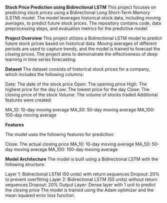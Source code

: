 **Stock Price Prediction using Bidirectional LSTM**
This project focuses on predicting stock prices using a Bidirectional Long Short-Term Memory (LSTM) model. The model leverages historical stock data, including moving averages, to predict future stock prices. The repository contains code, data preprocessing steps, and evaluation metrics for the predictive model.

**Project Overview**
This project utilizes a Bidirectional LSTM model to predict future stock prices based on historical data. Moving averages of different periods are used to capture trends, and the model is trained to forecast the closing prices. The project aims to demonstrate the effectiveness of deep learning in time series forecasting.

**Dataset**
The dataset consists of historical stock prices for a company, which includes the following columns:

Date: The date of the stock price
Open: The opening price
High: The highest price for the day
Low: The lowest price for the day
Close: The closing price of the stock
Volume: The volume of stocks traded
Additional features were created:

MA_10: 10-day moving average
MA_50: 50-day moving average
MA_100: 100-day moving average

**Features**

The model uses the following features for prediction:

Close: The actual closing price
MA_10: 10-day moving average
MA_50: 50-day moving average
MA_100: 100-day moving average

**Model Architecture**
The model is built using a Bidirectional LSTM with the following structure:

Layer 1: Bidirectional LSTM (50 units) with return sequences
Dropout: 20% to prevent overfitting
Layer 2: Bidirectional LSTM (50 units) without return sequences
Dropout: 20%
Output Layer: Dense layer with 1 unit to predict the closing price
The model is trained using the Adam optimizer and the mean squared error loss function.

